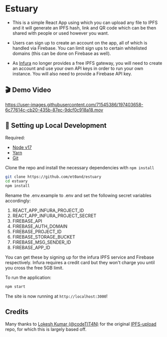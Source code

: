 # Estuary

- This is a simple React App using which you can upload any file to IPFS and it will generate an IPFS hash, link and QR code which can be then shared with people or used however you want.

- Users can sign up to create an account on the app, all of which is handled via Firebase. You can limit sign ups to certain whitelisted domains (this can be done on Firebase as well).

- As [Infura](https://infura.io) no longer provides a free IPFS gateway, you will need to create an account and use your own API keys in order to run your own instance. You will also need to provide a Firebase API key. 

## 🎬 Demo Video 

https://user-images.githubusercontent.com/71545386/197403658-6c77614c-cb20-435b-87ec-9dcf0c918a18.mov


## 🔧 Setting up Local Development

Required: 
- [Node v17](https://nodejs.org/download/release/latest-v17.x/)  
- [Yarn](https://classic.yarnpkg.com/en/docs/install/) 
- [Git](https://git-scm.com/downloads)

Clone the repo and install the necessary dependencies with `npm install`

```bash
git clone https://github.com/et0and/estuary
cd estuary
npm install
```

Rename the .env.example to .env and set the following secret variables accordingly:
1. REACT_APP_INFURA_PROJECT_ID
2. REACT_APP_INFURA_PROJECT_SECRET
3. FIREBASE_API
4. FIREBASE_AUTH_DOMAIN
5. FIREBASE_PROJECT_ID
6. FIREBASE_STORAGE_BUCKET
7. FIREBASE_MSG_SENDER_ID
8. FIREBASE_APP_ID

You can get these by signing up for the infura IPFS service and Firebase respectively. Infura requires a credit card but they won't charge you until you cross the free 5GB limit.

To run the application:
```bash
npm start
```

The site is now running at `http://localhost:3000`!

## Credits

Many thanks to [Lokesh Kumar (@codeTIT4N)](https://github.com/codeTIT4N) for the original [IPFS-upload](https://github.com/codeTIT4N/IPFS-upload) repo, for which this is largely based off. 